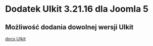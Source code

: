 # Dodatek UIkit 3.21.16 dla Joomla 5
## Możliwość dodania dowolnej wersji UIkit
[docs UIkit](https://getuikit.com/docs/introduction)
